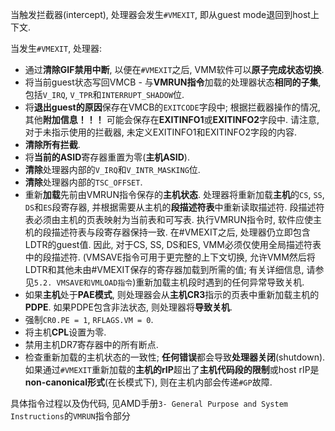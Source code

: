 
当触发拦截器(intercept), 处理器会发生`#VMEXIT`, 即从guest mode退回到host上下文.

当发生`#VMEXIT`, 处理器: 
* 通过**清除GIF禁用中断**, 以便在`#VMEXIT`之后, VMM软件可以**原子完成状态切换**. 
* 将当前guest状态写回VMCB - 与**VMRUN指令**加载的处理器状态**相同的子集**, 包括`V_IRQ`, `V_TPR`和`INTERRUPT_SHADOW`位. 
* 将**退出guest的原因**保存在VMCB的`EXITCODE`字段中; 根据拦截器操作的情况, 其他**附加信息！！！** 可能会保存在**EXITINFO1**或**EXITINFO2**字段中. 请注意, 对于未指示使用的拦截器, 未定义EXITINFO1和EXITINFO2字段的内容. 
* **清除所有拦截**. 
* 将**当前的ASID**寄存器重置为零(**主机ASID**). 
* **清除**处理器内部的`V_IRQ`和`V_INTR_MASKING`位. 
* **清除**处理器内部的`TSC_OFFSET`. 
* 重新**加载**先前由VMRUN指令保存的**主机状态**. 处理器将重新加载**主机**的`CS`, `SS`, `DS`和`ES`段寄存器, 并根据需要从主机的**段描述符表**中重新读取描述符. 段描述符表必须由主机的页表映射为当前表和可写表. 执行VMRUN指令时, 软件应使主机的段描述符表与段寄存器保持一致. 在#VMEXIT之后, 处理器仍立即包含LDTR的guest值. 因此, 对于CS, SS, DS和ES, VMM必须仅使用全局描述符表中的段描述符.  (VMSAVE指令可用于更完整的上下文切换, 允许VMM然后将LDTR和其他未由#VMEXIT保存的寄存器加载到所需的值; 有关详细信息, 请参见`5.2. VMSAVE和VMLOAD指令`)重新加载主机段时遇到的任何异常导致关机. 
* 如果**主机**处于**PAE模式**, 则处理器会从**主机CR3**指示的页表中重新加载主机的**PDPE**. 如果PDPE包含非法状态, 则处理器将**导致关机**. 
* 强制`CR0.PE = 1`, `RFLAGS.VM = 0`. 
* 将主机**CPL**设置为零. 
* 禁用主机DR7寄存器中的所有断点. 
* 检查重新加载的主机状态的一致性; **任何错误**都会导致**处理器关闭**(shutdown). 如果通过`#VMEXIT`重新加载的**主机的rIP**超出了**主机代码段的限制**或host rIP是**non-canonical形式**(在长模式下), 则在主机内部会传递`#GP`故障. 

具体指令过程以及伪代码, 见AMD手册`3- General Purpose and System Instructions`的`VMRUN`指令部分